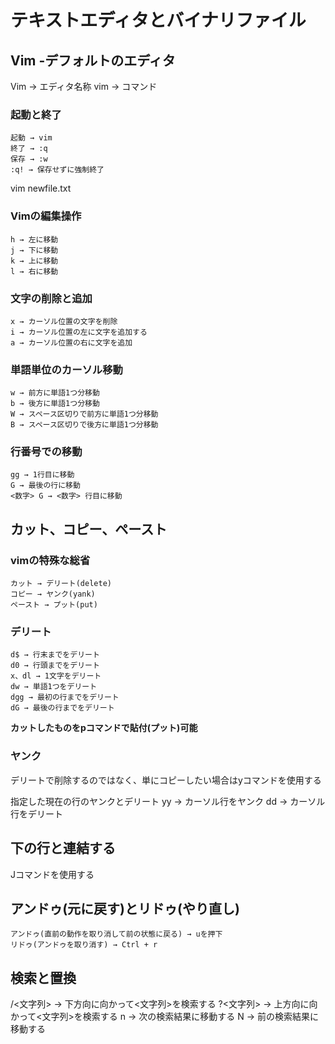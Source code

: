 # テキストエディタとバイナリファイル

## Vim -デフォルトのエディタ
Vim → エディタ名称
vim → コマンド

### 起動と終了
    起動 → vim
    終了 → :q
    保存 → :w
    :q! → 保存せずに強制終了
vim newfile.txt

### Vimの編集操作

    h → 左に移動
    j → 下に移動
    k → 上に移動
    l → 右に移動

### 文字の削除と追加
    x → カーソル位置の文字を削除
    i → カーソル位置の左に文字を追加する
    a → カーソル位置の右に文字を追加

### 単語単位のカーソル移動
    w → 前方に単語1つ分移動
    b → 後方に単語1つ分移動
    W → スペース区切りで前方に単語1つ分移動
    B → スペース区切りで後方に単語1つ分移動

### 行番号での移動
    gg → 1行目に移動
    G → 最後の行に移動
    <数字> G → <数字> 行目に移動

## カット、コピー、ペースト

### vimの特殊な総省
    カット → デリート(delete)
    コピー → ヤンク(yank)
    ペースト → プット(put)

### デリート
    d$ → 行末までをデリート
    d0 → 行頭までをデリート
    x、dl → 1文字をデリート
    dw → 単語1つをデリート
    dgg → 最初の行までをデリート
    dG → 最後の行までをデリート

**カットしたものをpコマンドで貼付(プット)可能**

### ヤンク
デリートで削除するのではなく、単にコピーしたい場合はyコマンドを使用する

指定した現在の行のヤンクとデリート
    yy → カーソル行をヤンク
    dd → カーソル行をデリート

## 下の行と連結する
Jコマンドを使用する

## アンドゥ(元に戻す)とリドゥ(やり直し)
    アンドゥ(直前の動作を取り消して前の状態に戻る) → uを押下
    リドゥ(アンドゥを取り消す) → Ctrl + r

## 検索と置換
/<文字列> → 下方向に向かって<文字列>を検索する
?<文字列> → 上方向に向かって<文字列>を検索する
n → 次の検索結果に移動する
N → 前の検索結果に移動する

